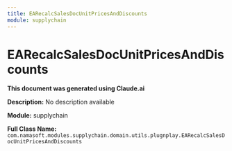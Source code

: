 ```yaml
---
title: EARecalcSalesDocUnitPricesAndDiscounts
module: supplychain
---
```



<div class='entity-flows'>

# EARecalcSalesDocUnitPricesAndDiscounts

**This document was generated using Claude.ai**

**Description:** No description available

**Module:** supplychain

**Full Class Name:** `com.namasoft.modules.supplychain.domain.utils.plugnplay.EARecalcSalesDocUnitPricesAndDiscounts`


</div>

